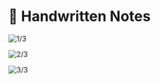 # 📔 Handwritten Notes

![1/3](<../.gitbook/assets/DocScanner 08-Jun-2022 10-17 pm\_1.jpg>)

![2/3](<../.gitbook/assets/DocScanner 08-Jun-2022 10-17 pm\_2.jpg>)

![3/3](<../.gitbook/assets/DocScanner 08-Jun-2022 10-17 pm\_3.jpg>)
